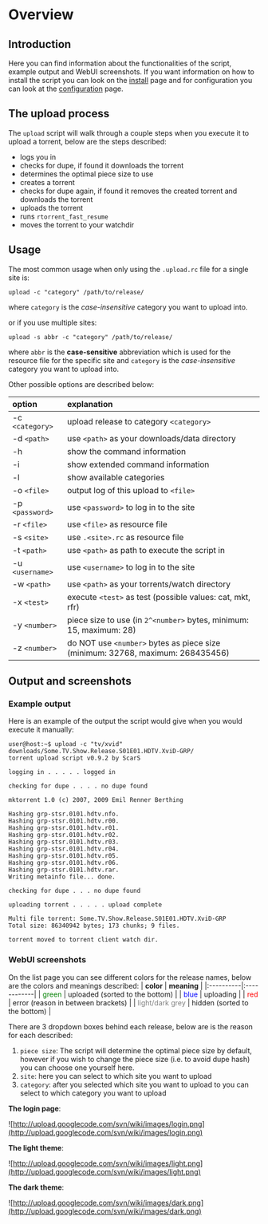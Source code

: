 # Overview #



## Introduction ##

Here you can find information about the functionalities of the script, example output and WebUI screenshots. If you want information on how to install the script you can look on the [install](Installation.md) page and for configuration you can look at the [configuration](Configuration.md) page.

## The upload process ##

The `upload` script will walk through a couple steps when you execute it to upload a torrent, below are the steps described:

  * logs you in
  * checks for dupe, if found it downloads the torrent
  * determines the optimal piece size to use
  * creates a torrent
  * checks for dupe again, if found it removes the created torrent and downloads the torrent
  * uploads the torrent
  * runs `rtorrent_fast_resume`
  * moves the torrent to your watchdir


## Usage ##

The most common usage when only using the `.upload.rc` file for a single site is:
```
upload -c "category" /path/to/release/
```
where `category` is the _case-insensitive_ category you want to upload into.

or if you use multiple sites:
```
upload -s abbr -c "category" /path/to/release/
```
where `abbr` is the **case-sensitive** abbreviation which is used for the resource file for the specific site and `category` is the _case-insensitive_ category you want to upload into.

Other possible options are described below:

| **option** | **explanation** |
|:-----------|:----------------|
| -c `<category>` | upload release to category `<category>` |
| -d `<path>` | use `<path>` as your downloads/data directory |
| -h | show the command information |
| -i | show extended command information |
| -l | show available categories |
| -o `<file>` | output log of this upload to `<file>` |
| -p `<password>` | use `<password>` to log in to the site |
| -r `<file>` | use `<file>` as resource file |
| -s `<site>` | use `.<site>.rc` as resource file |
| -t `<path>` | use `<path>` as path to execute the script in |
| -u `<username>` | use `<username>` to log in to the site |
| -w `<path>` | use `<path>` as your torrents/watch directory |
| -x `<test>` | execute `<test>` as test (possible values: cat, mkt, rfr) |
| -y `<number>` | piece size to use (in `2^<number>` bytes, minimum: 15, maximum: 28) |
| -z `<number>` | do NOT use `<number>` bytes as piece size (minimum: 32768, maximum: 268435456) |


## Output and screenshots ##

### Example output ###

Here is an example of the output the script would give when you would execute it manually:
```
user@host:~$ upload -c "tv/xvid" downloads/Some.TV.Show.Release.S01E01.HDTV.XviD-GRP/
torrent upload script v0.9.2 by ScarS

logging in . . . . . logged in

checking for dupe . . . . no dupe found

mktorrent 1.0 (c) 2007, 2009 Emil Renner Berthing

Hashing grp-stsr.0101.hdtv.nfo.
Hashing grp-stsr.0101.hdtv.r00.
Hashing grp-stsr.0101.hdtv.r01.
Hashing grp-stsr.0101.hdtv.r02.
Hashing grp-stsr.0101.hdtv.r03.
Hashing grp-stsr.0101.hdtv.r04.
Hashing grp-stsr.0101.hdtv.r05.
Hashing grp-stsr.0101.hdtv.r06.
Hashing grp-stsr.0101.hdtv.rar.
Writing metainfo file... done.

checking for dupe . . . no dupe found

uploading torrent . . . . . upload complete

Multi file torrent: Some.TV.Show.Release.S01E01.HDTV.XviD-GRP
Total size: 86340942 bytes; 173 chunks; 9 files.

torrent moved to torrent client watch dir.
```


### WebUI screenshots ###

On the list page you can see different colors for the release names, below are the colors and meanings described:
| **color** | **meaning** |
|:----------|:------------|
| <font color='green'>green</font> | uploaded (sorted to the bottom) |
| <font color='blue'>blue</font> | uploading |
| <font color='red'>red</font> | error (reason in between brackets) |
| <font color='grey'>light/dark grey</font> | hidden (sorted to the bottom) |


There are 3 dropdown boxes behind each release, below are is the reason for each described:
  1. `piece size`: The script will determine the optimal piece size by default, however if you wish to change the piece size (i.e. to avoid dupe hash) you can choose one yourself here.
  1. `site`: here you can select to which site you want to upload
  1. `category`: after you selected which site you want to upload to you can select to which category you want to upload


**The login page**:

![http://upload.googlecode.com/svn/wiki/images/login.png](http://upload.googlecode.com/svn/wiki/images/login.png)


**The light theme**:

![http://upload.googlecode.com/svn/wiki/images/light.png](http://upload.googlecode.com/svn/wiki/images/light.png)


**The dark theme**:

![http://upload.googlecode.com/svn/wiki/images/dark.png](http://upload.googlecode.com/svn/wiki/images/dark.png)